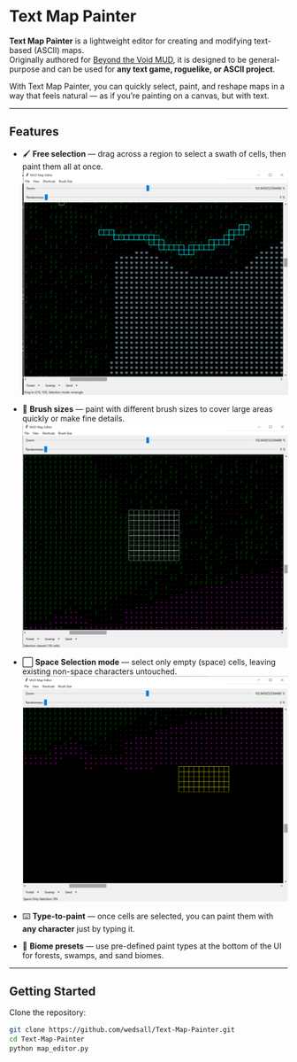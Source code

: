 # Text Map Painter

**Text Map Painter** is a lightweight editor for creating and modifying text-based (ASCII) maps.  
Originally authored for [Beyond the Void MUD](https://www.voidmud.com), it is designed to be general-purpose and can be used for **any text game, roguelike, or ASCII project**.

With Text Map Painter, you can quickly select, paint, and reshape maps in a way that feels natural — as if you’re painting on a canvas, but with text.

---

## Features

- 🖌️ **Free selection** — drag across a region to select a swath of cells, then paint them all at once.  
  ![Free Selection](images/text_painter1.png)

- 🎨 **Brush sizes** — paint with different brush sizes to cover large areas quickly or make fine details.  
  ![Brush Sizes](images/text_painter2.png)

- ⬜ **Space Selection mode** — select only empty (space) cells, leaving existing non-space characters untouched.  
  ![Space Selection](images/text_painter3.png)

- ⌨️ **Type-to-paint** — once cells are selected, you can paint them with **any character** just by typing it.

- 🌲 **Biome presets** — use pre-defined paint types at the bottom of the UI for forests, swamps, and sand biomes.

---

## Getting Started

Clone the repository:
```bash
git clone https://github.com/wedsall/Text-Map-Painter.git
cd Text-Map-Painter
python map_editor.py


